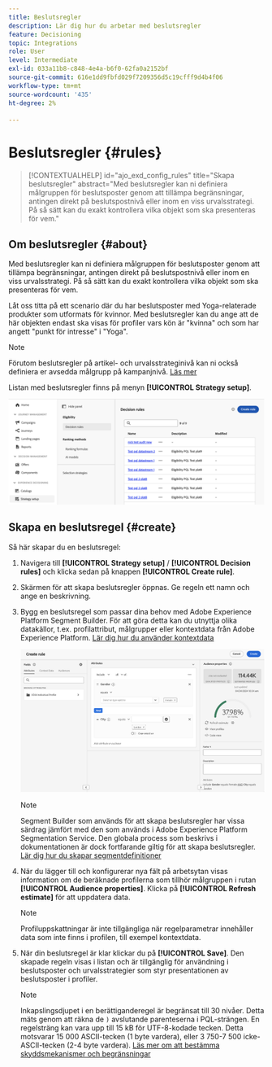 ```yaml
---
title: Beslutsregler
description: Lär dig hur du arbetar med beslutsregler
feature: Decisioning
topic: Integrations
role: User
level: Intermediate
exl-id: 033a11b8-c848-4e4a-b6f0-62fa0a2152bf
source-git-commit: 616e1dd9fbfd029f7209356d5c19cfff9d4b4f06
workflow-type: tm+mt
source-wordcount: '435'
ht-degree: 2%

---
```


# Beslutsregler {#rules}

>[!CONTEXTUALHELP]
>id="ajo_exd_config_rules"
>title="Skapa beslutsregler"
>abstract="Med beslutsregler kan ni definiera målgruppen för beslutsposter genom att tillämpa begränsningar, antingen direkt på beslutspostnivå eller inom en viss urvalsstrategi. På så sätt kan du exakt kontrollera vilka objekt som ska presenteras för vem."

## Om beslutsregler {#about}

Med beslutsregler kan ni definiera målgruppen för beslutsposter genom att tillämpa begränsningar, antingen direkt på beslutspostnivå eller inom en viss urvalsstrategi. På så sätt kan du exakt kontrollera vilka objekt som ska presenteras för vem.

Låt oss titta på ett scenario där du har beslutsposter med Yoga-relaterade produkter som utformats för kvinnor. Med beslutsregler kan du ange att de här objekten endast ska visas för profiler vars kön är &quot;kvinna&quot; och som har angett &quot;punkt för intresse&quot; i &quot;Yoga&quot;.

>[!NOTE]
>
>Förutom beslutsregler på artikel- och urvalsstrateginivå kan ni också definiera er avsedda målgrupp på kampanjnivå. [Läs mer](../campaigns/create-campaign.md#audience)

Listan med beslutsregler finns på menyn **[!UICONTROL Strategy setup]**.

![](assets/decision-rules-list.png)

## Skapa en beslutsregel {#create}

Så här skapar du en beslutsregel:

1. Navigera till **[!UICONTROL Strategy setup]** / **[!UICONTROL Decision rules]** och klicka sedan på knappen **[!UICONTROL Create rule]**.

1. Skärmen för att skapa beslutsregler öppnas. Ge regeln ett namn och ange en beskrivning.

1. Bygg en beslutsregel som passar dina behov med Adobe Experience Platform Segment Builder. För att göra detta kan du utnyttja olika datakällor, t.ex. profilattribut, målgrupper eller kontextdata från Adobe Experience Platform. [Lär dig hur du använder kontextdata](#context-data)

   ![](assets/decision-rules-build.png)

   >[!NOTE]
   >
   >Segment Builder som används för att skapa beslutsregler har vissa särdrag jämfört med den som används i Adobe Experience Platform Segmentation Service.  Den globala process som beskrivs i dokumentationen är dock fortfarande giltig för att skapa beslutsregler. [Lär dig hur du skapar segmentdefinitioner](../audience/creating-a-segment-definition.md)

1. När du lägger till och konfigurerar nya fält på arbetsytan visas information om de beräknade profilerna som tillhör målgruppen i rutan **[!UICONTROL Audience properties]**. Klicka på **[!UICONTROL Refresh estimate]** för att uppdatera data.

   >[!NOTE]
   >
   >Profiluppskattningar är inte tillgängliga när regelparametrar innehåller data som inte finns i profilen, till exempel kontextdata.

1. När din beslutsregel är klar klickar du på **[!UICONTROL Save]**. Den skapade regeln visas i listan och är tillgänglig för användning i beslutsposter och urvalsstrategier som styr presentationen av beslutsposter i profiler.

   >[!NOTE]
   >
   >Inkapslingsdjupet i en berättiganderegel är begränsat till 30 nivåer. Detta mäts genom att räkna de `)` avslutande parenteserna i PQL-strängen. En regelsträng kan vara upp till 15 kB för UTF-8-kodade tecken. Detta motsvarar 15 000 ASCII-tecken (1 byte vardera), eller 3 750-7 500 icke-ASCII-tecken (2-4 byte vardera). [Läs mer om att bestämma skyddsmekanismer och begränsningar](gs-experience-decisioning.md#guardrails)
